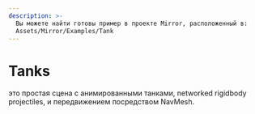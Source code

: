 ```yaml
---
description: >-
  Вы можете найти готовы пример в проекте Mirror, расположенный в: 
  Assets/Mirror/Examples/Tank
---
```


# Tanks

это простая сцена с анимированными танками, networked rigidbody projectiles, и передвижением посредством NavMesh.
